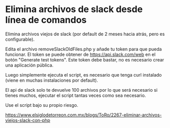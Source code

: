 # Elimina archivos de slack desde línea de comandos
Elimina archivos viejos de slack (por default de 2 meses hacia atrás, pero es configurable).

Edita el archivo removeSlackOldFiles.php y añade tu token para que pueda funcionar. El token
se puede obtener de https://api.slack.com/web en el botón "Generate test tokens". Este token
debe bastar, no es necesario crear una aplicación pública.

Luego simplemente ejecuta el script, es necesario que tenga curl instalado (viene en muchas
instalaciones por default).

El api de slack solo te devuelve 100 archivos por lo que será necesario si tienes muchos, 
ejecutar el script tantas veces como sea necesario.

Use el script bajo su propio riesgo.

https://www.elsiglodetorreon.com.mx/blogs/ToRo/2267-eliminar-archivos-viejos-slack-con-php
